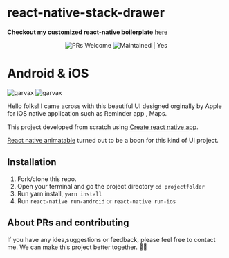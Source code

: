#  react-native-stack-drawer 
**Checkout my customized react-native boilerplate** [here](https://github.com/gouravrc/coffee)

<p align="center">
<img alt="PRs Welcome" src="https://img.shields.io/badge/PRs-welcome-brightgreen.svg" />
<img alt="Maintained | Yes" src="https://img.shields.io/badge/Maintained%3F-yes-green.svg" />
</p>

# Android & iOS
![garvax](https://i.ibb.co/kXMsXy3/TadaTodo.gif) ![garvax](https://i.ibb.co/vY3pK9J/ios-tadatodo.gif) 

Hello folks! 
I came across with this beautiful UI designed orginally by Apple for iOS native application such as Reminder app , Maps.


This project developed from scratch using [Create react native app](https://facebook.github.io/react-native/docs/getting-started). 

[React native animatable](https://www.npmjs.com/package/react-native-animatable) turned out to be a boon for this kind of UI project.


Installation
------------

1. Fork/clone this repo.
2. Open your terminal and go the project directory
```cd projectfolder```
3. Run yarn install,
```yarn install```
4. Run 
```react-native run-android```
or
```react-native run-ios```


About PRs and contributing
----------------------------
If you have any idea,suggestions or feedback, please feel free to contact me. We can make this project better together. 🙏🤟
